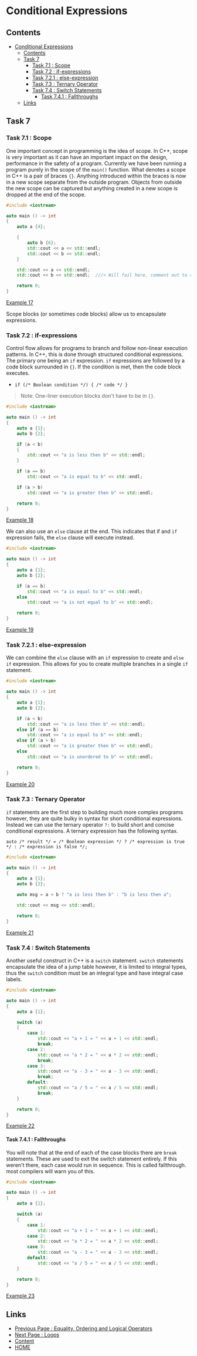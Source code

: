 # Conditional Expressions

## Contents

- [Conditional Expressions](#conditional-expressions)
  - [Contents](#contents)
  - [Task 7](#task-7)
    - [Task 7.1 : Scope](#task-71--scope)
    - [Task 7.2 : if-expressions](#task-72--if-expressions)
    - [Task 7.2.1 : else-expression](#task-721--else-expression)
    - [Task 7.3 : Ternary Operator](#task-73--ternary-operator)
    - [Task 7.4 : Switch Statements](#task-74--switch-statements)
      - [Task 7.4.1 : Fallthroughs](#task-741--fallthroughs)
  - [Links](#links)

## Task 7

### Task 7.1 : Scope

One important concept in programming is the idea of scope. In C++, scope is very important as it can have an important impact on the design, performance in the safety of a program. Currently we have been running a program purely in the scope of the `main()` function. What denotes a scope in C++ is a pair of braces `{}`. Anything introduced within the braces is now in a new scope separate from the outside program. Objects from outside the new scope can be captured but anything created in a new scope is dropped at the end of the scope.

```cxx
#include <iostream>

auto main () -> int
{
    auto a {4};

    {
        auto b {6};
        std::cout << a << std::endl;
        std::cout << b << std::endl;
    }

    std::cout << a << std::endl;
    std::cout << b << std::endl;  ///< Will fail here, comment out to run

    return 0;
}
```

[Example 17](https://www.godbolt.org/z/57hne667f)

Scope blocks (or sometimes code blocks) allow us to encapsulate expressions.

### Task 7.2 : if-expressions

Control flow allows for programs to branch and follow non-linear execution patterns. In C++, this is done through structured conditional expressions. The primary one being an `if` expression. `if` expressions are followed by a code block surrounded in `{}`. If the condition is met, then the code block executes.

- `if (/* Boolean condition */) { /* code */ }`

> Note: One-liner execution blocks don't have to be in `{}`.

```cxx
#include <iostream>

auto main () -> int
{
    auto a {1};
    auto b {2};

    if (a < b)
    {
        std::cout << "a is less then b" << std::endl;
    }

    if (a == b)
        std::cout << "a is equal to b" << std::endl;

    if (a > b)
        std::cout << "a is greater then b" << std::endl;

    return 0;
}
```

[Example 18](https://www.godbolt.org/z/4dK3P17ax)

We can also use an `else` clause at the end. This indicates that if and `if` expression fails, the `else` clause will execute instead.

```cxx
#include <iostream>

auto main () -> int
{
    auto a {1};
    auto b {2};

    if (a == b)
        std::cout << "a is equal to b" << std::endl;
    else
        std::cout << "a is not equal to b" << std::endl;

    return 0;
}
```

[Example 19](https://www.godbolt.org/z/31TcjvYrP)

### Task 7.2.1 : else-expression

We can combine the `else` clause with an `if` expression to create and `else if` expression. This allows for you to create multiple branches in a single `if` statement.

```cxx
#include <iostream>

auto main () -> int
{
    auto a {1};
    auto b {2};

    if (a < b)
        std::cout << "a is less then b" << std::endl;
    else if (a == b)
        std::cout << "a is equal to b" << std::endl;
    else if (a > b)
        std::cout << "a is greater then b" << std::endl;
    else
        std::cout << "a is unordered to b" << std::endl;

    return 0;
}
```

[Example 20](https://www.godbolt.org/z/Md3Mfx3MK)

### Task 7.3 : Ternary Operator

`if` statements are the first step to building much more complex programs however, they are quite bulky in syntax for short conditional expressions. Instead we can use the ternary operator `?:` to build short and concise conditional expressions. A ternary expression has the following syntax.

`auto /* result */ = /* Boolean expression */ ? /* expression is true */ : /* expression is false */;`

```cxx
#include <iostream>

auto main () -> int
{
    auto a {1};
    auto b {2};

    auto msg = a < b ? "a is less then b" : "b is less then a";

    std::cout << msg << std::endl;

    return 0;
}
```

[Example 21](https://www.godbolt.org/z/4n4xYh7T8)

### Task 7.4 : Switch Statements

Another useful construct in C++ is a `switch` statement. `switch` statements encapsulate the idea of a jump table however, it is limited to integral types, thus the `switch` condition must be an integral type and have integral case labels.

```cxx
#include <iostream>

auto main () -> int
{
    auto a {1};

    switch (a)
    {
        case 1:
            std::cout << "a + 1 = " << a + 1 << std::endl;
            break;
        case 2:
            std::cout << "a * 2 = " << a * 2 << std::endl;
            break;
        case 3:
            std::cout << "a - 3 = " << a - 3 << std::endl;
            break;
        default:
            std::cout << "a / 5 = " << a / 5 << std::endl;
            break;
    }

    return 0;
}
```

[Example 22](https://www.godbolt.org/z/nz6TYWodK)

#### Task 7.4.1 : Fallthroughs

You will note that at the end of each of the case blocks there are `break` statements. These are used to exit the switch statement entirely. If this weren't there, each case would run in sequence. This is called fallthrough. most compilers will warn you of this.

```cxx
#include <iostream>

auto main () -> int
{
    auto a {1};

    switch (a)
    {
        case 1:
            std::cout << "a + 1 = " << a + 1 << std::endl;
        case 2:
            std::cout << "a * 2 = " << a * 2 << std::endl;
        case 3:
            std::cout << "a - 3 = " << a - 3 << std::endl;
        default:
            std::cout << "a / 5 = " << a / 5 << std::endl;
    }

    return 0;
}
```

[Example 23](https://www.godbolt.org/z/9oEfYrMMq)

## Links

- [Previous Page : Equality, Ordering and Logical Operators](/content/part2/tasks/eqordlogic.md)
- [Next Page : Loops](/content/part2/tasks/loops.md)
- [Content](/content/README.md)
- [HOME](/README.md)
